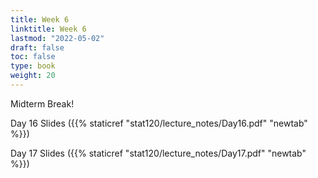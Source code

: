 ```yaml
---
title: Week 6 
linktitle: Week 6
lastmod: "2022-05-02"
draft: false  
toc: false  
type: book  
weight: 20
---
```


Midterm Break!

Day 16 Slides ({{% staticref "stat120/lecture_notes/Day16.pdf" "newtab" %}})

Day 17 Slides ({{% staticref "stat120/lecture_notes/Day17.pdf" "newtab" %}})

